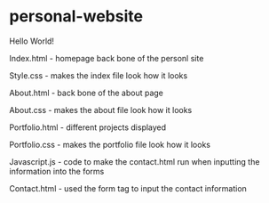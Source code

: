 # personal-website

Hello World!

Index.html - homepage back bone of the personl site

Style.css - makes the index file look how it looks

About.html - back bone of the about page

About.css - makes the about file look how it looks

Portfolio.html - different projects displayed

Portfolio.css - makes the portfolio file look how it looks

Javascript.js - code to make the contact.html run when inputting the information into the forms

Contact.html - used the form tag to input the contact information